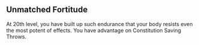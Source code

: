 ## Unmatched Fortitude
At 20th level, you have built up such endurance that your body resists even the most potent of effects.
You have advantage on Constitution Saving Throws.
